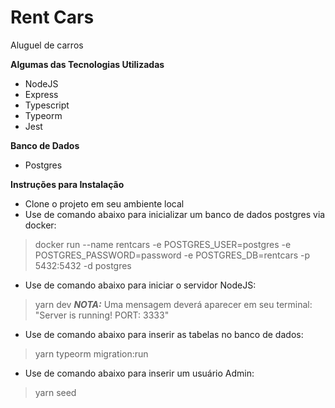 # Rent Cars
Aluguel de carros

**Algumas das Tecnologias Utilizadas**
- NodeJS
- Express
- Typescript
- Typeorm
- Jest

**Banco de Dados**
- Postgres

**Instruções para Instalação**
- Clone o projeto em seu ambiente local
- Use de comando abaixo para inicializar um banco de dados postgres via docker:
> docker run --name rentcars -e POSTGRES_USER=postgres -e POSTGRES_PASSWORD=password -e POSTGRES_DB=rentcars -p 5432:5432 -d postgres
- Use de comando abaixo para iniciar o servidor NodeJS:
> yarn dev
> **_NOTA:_**  Uma mensagem deverá aparecer em seu terminal: "Server is running! PORT: 3333"
- Use de comando abaixo para inserir as tabelas no banco de dados:
> yarn typeorm migration:run
- Use de comando abaixo para inserir um usuário Admin:
> yarn seed
